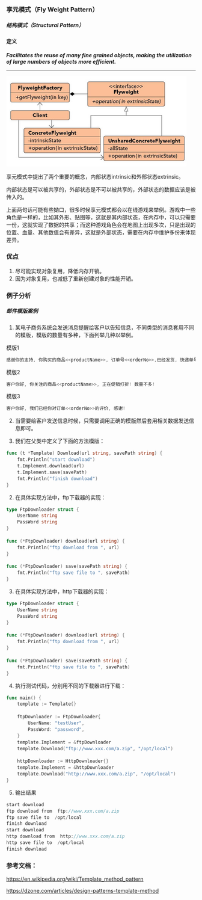 ### 享元模式（Fly Weight Pattern）

##### 结构模式（Structural Pattern）

#### 定义

***Facilitates the reuse of many fine grained objects, making the utilization of large numbers of objects more efficient.***

*** ***

![Fly_Weight Pattern UML](../images/fly_weight_pattern.png)

享元模式中提出了两个重要的概念，内部状态intrinsic和外部状态extrinsic。

内部状态是可以被共享的，外部状态是不可以被共享的，外部状态的数据应该是被传入的。

上面两句话可能有些拗口，很多时候享元模式都会以在线游戏来举例。游戏中一些角色是一样的，比如其外形、贴图等，这就是其内部状态，在内存中，可以只需要一份，这就实现了数据的共享；而这种游戏角色会在地图上出现多次，只是出现的位置、血量、其他数值会有差异，这就是外部状态，需要在内存中维护多份来体现差异。

### 优点
1. 尽可能实现对象复用，降低内存开销。
2. 因为对象复用，也减低了重新创建对象的性能开销。

### 例子分析

##### 邮件模版案例
1. 某电子商务系统会发送消息提醒给客户以告知信息，不同类型的消息套用不同的模版，模版的数量有多种，下面列举几种以举例。

模版1
```go
感谢你的支持, 你购买的商品<<productName>>, 订单号<<orderNo>>,已经发货, 快递单号为<<trackNo>>
```

模版2
```go
客户你好, 你关注的商品<<productName>>, 正在促销打折! 数量不多!
```

模版3
```go
客户你好, 我们已经你对订单<<orderNo>>的评价, 感谢!
```

2. 当需要给客户发送信息时候，只需要调用正确的模版然后套用相关数据发送信息即可。


1. 我们在父类中定义了下面的方法模版：
```go
func (t *Template) Download(url string, savePath string) {
	fmt.Println("start download")
	t.Implement.download(url)
	t.Implement.save(savePath)
	fmt.Println("finish download")
}
```

2. 在具体实现方法中，ftp下载器的实现：
```go
type FtpDownloader struct {
	UserName string
	PassWord string
}

func (*FtpDownloader) download(url string) {
	fmt.Println("ftp download from ", url)
}

func (*FtpDownloader) save(savePath string) {
	fmt.Println("ftp save file to ", savePath)
}
```

3. 在具体实现方法中，http下载器的实现：
```go
type FtpDownloader struct {
	UserName string
	PassWord string
}

func (*FtpDownloader) download(url string) {
	fmt.Println("ftp download from ", url)
}

func (*FtpDownloader) save(savePath string) {
	fmt.Println("ftp save file to ", savePath)
}
```

4. 执行测试代码，分别用不同的下载器进行下载：
```go
func main() {
	template := Template{}

	ftpDownloader := FtpDownloader{
		UserName: "testUser",
		PassWord: "password",
	}
	template.Implement = &ftpDownloader
	template.Download("ftp://www.xxx.com/a.zip", "/opt/local")

	httpDownloader := HttpDownloader{}
	template.Implement = &httpDownloader
	template.Download("http://www.xxx.com/a.zip", "/opt/local")
}
```

5. 输出结果
```go
start download
ftp download from  ftp://www.xxx.com/a.zip
ftp save file to  /opt/local
finish download
start download
http download from  http://www.xxx.com/a.zip
http save file to  /opt/local
finish download
```

### 参考文档：

https://en.wikipedia.org/wiki/Template_method_pattern

https://dzone.com/articles/design-patterns-template-method